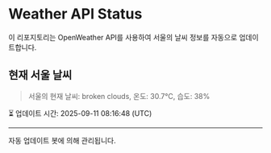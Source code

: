 
# Weather API Status

이 리포지토리는 OpenWeather API를 사용하여 서울의 날씨 정보를 자동으로 업데이트합니다.

## 현재 서울 날씨
> 서울의 현재 날씨: broken clouds, 온도: 30.7°C, 습도: 38%

⏳ 업데이트 시간: 2025-09-11 08:16:48 (UTC)

---
자동 업데이트 봇에 의해 관리됩니다.
